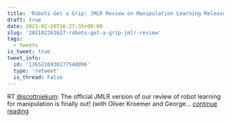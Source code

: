 ```yaml
---
title: 'Robots Get a Grip: JMLR Review on Manipulation Learning Released'
draft: true
date: 2021-02-26T16:27:35+00:00
slug: '202102261627-robots-get-a-grip-jmlr-review'
tags:
  - tweets
is_tweet: true
tweet_info:
  id: '1365216930177540096'
  type: 'retweet'
  is_thread: False
---
```




RT [@scottniekum](https://x.com/scottniekum): The official JMLR version of our review of robot learning for manipulation is finally out! (with Oliver Kroemer and George… [continue reading](https://x.com/sytelus/status/1365216930177540096)
